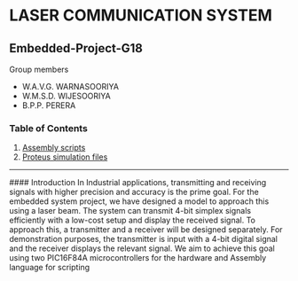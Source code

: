 # LASER COMMUNICATION SYSTEM
## Embedded-Project-G18

Group members
+ W.A.V.G. WARNASOORIYA
+ W.M.S.D. WIJESOORIYA
+ B.P.P. PERERA

### Table of Contents
1. [Assembly scripts](/Code)
2. [Proteus simulation files](/Proteus%20simulation)
<hr>
#### Introduction
In Industrial applications, transmitting and receiving signals with higher precision and accuracy is the prime goal. For the embedded system project, we have designed a model to approach this using a laser beam. The system can transmit 4-bit simplex signals efficiently with a low-cost setup and display the received signal. To approach this, a transmitter and a receiver will be designed separately. For demonstration purposes, the transmitter is input with a 4-bit digital signal and the receiver displays the relevant signal. We aim to achieve this goal using two PIC16F84A microcontrollers for the hardware and Assembly language for scripting

